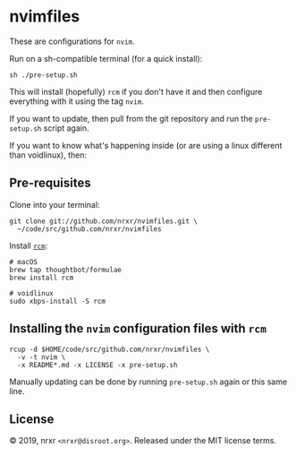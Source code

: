 # nvimfiles

These are configurations for `nvim`.

Run on a sh-compatible terminal (for a quick install):

    sh ./pre-setup.sh

This will install (hopefully) `rcm` if you don't have it and then configure
everything with it using the tag `nvim`.

If you want to update, then pull from the git repository and run the
`pre-setup.sh` script again.

If you want to know what's happening inside (or are using a linux different than
voidlinux), then:

## Pre-requisites

Clone into your terminal:

    git clone git://github.com/nrxr/nvimfiles.git \
      ~/code/src/github.com/nrxr/nvimfiles

Install [`rcm`](https://github.com/thoughtbot/rcm):

    # macOS
    brew tap thoughtbot/formulae
    brew install rcm

    # voidlinux
    sudo xbps-install -S rcm

## Installing the `nvim` configuration files with `rcm`

    rcup -d $HOME/code/src/github.com/nrxr/nvimfiles \
      -v -t nvim \
      -x README*.md -x LICENSE -x pre-setup.sh

Manually updating can be done by running `pre-setup.sh` again or this same line.

## License

© 2019, nrxr `<nrxr@disroot.org>`. Released under the MIT license terms.

